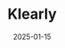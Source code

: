 ---  
layout: startup_page  
title: "Klearly"  
id: "klearly.nl"  
permalink: "/klearlyklearly.nl01152025/"  
website: "https://klearly.nl/en/home/"  
funding_round: "Seed"  
funding_amount: "€6M"  
investors: "Global PayTech Ventures, Antler Elevate, Shapers, angels such as the former CEO of Mollie and the former COO of Adyen"  
about: "Klearly is a fintech company that facilitates in-person card payments for small and medium-sized businesses (SMBs). It offers a challenger tech solution to bank-supplied hardware, enabling seamless payment integration directly into SaaS platforms. This improves the efficiency and transparency of in-person payments."  
markets: "Fintech"  
hq: "Amsterdam, North Holland, The Netherlands"  
founded_year: "2022"  
linkedin: "https://nl.linkedin.com/company/klearlyapp"  
twitter: "https://twitter.com/seeklearly"  
instagram: ""  
facebook: ""  
crunchbase: "https://www.crunchbase.com/organization/klearly-8e67"  
pitchbook: "https://pitchbook.com/profiles/company/221494-60"  

date_display: "15-Jan-2025"  
date: "2025-01-15"

# SEO Optimization  
meta_title: "Klearly - Seed Funding (€6M)"  
meta_description: "Klearly, Klearly is a fintech company that facilitates in-person card payments for small and medium-sized businesses (SMBs). It offers a challenger tech soluti..."  
meta_keywords: "Klearly, Fintech, Seed funding"  
canonical_url: "https://startup.projectstartups.com/klearlyklearly.nl01152025/"  
---